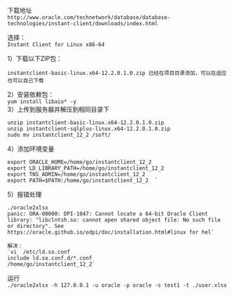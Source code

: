 下载地址  
`http://www.oracle.com/technetwork/database/database-technologies/instant-client/downloads/index.html`

选择：  
`Instant Client for Linux x86-64`  

1）下载以下ZIP包：

`instantclient-basic-linux.x64-12.2.0.1.0.zip 已经在项目目录添加，可以在适应也可以自己下载`

2）安装依赖包：  
`yum install libaio* -y`  
3）上传到服务器并解压到相同目录下  

``` 
unzip instantclient-basic-linux.x64-12.2.0.1.0.zip  
unzip instantclient-sqlplus-linux.x64-12.2.0.1.0.zip  
sudo mv instantclient_12_2 /soft/

```   
4）添加环境变量  

``` 
export ORACLE_HOME=/home/go/instantclient_12_2  
export LD_LIBRARY_PATH=/home/go/instantclient_12_2  
export TNS_ADMIN=/home/go/instantclient_12_2  
export PATH=$PATH:/home/go/instantclient_12_2  `

``` 

      
5）报错处理     

``` 
./oracle2xlsx 
panic: ORA-00000: DPI-1047: Cannot locate a 64-bit Oracle Client library: "libclntsh.so: cannot open shared object file: No such file or directory". See https://oracle.github.io/odpi/doc/installation.html#linux for hel`

解决：
`vi  /etc/ld.so.conf  
include ld.so.conf.d/*.conf
/home/go/instantclient_12_2`

``` 
  
  
运行  
`./oracle2xlsx -h 127.0.0.1 -u oracle -p oracle -s test1 -t ./user.xlsx`
